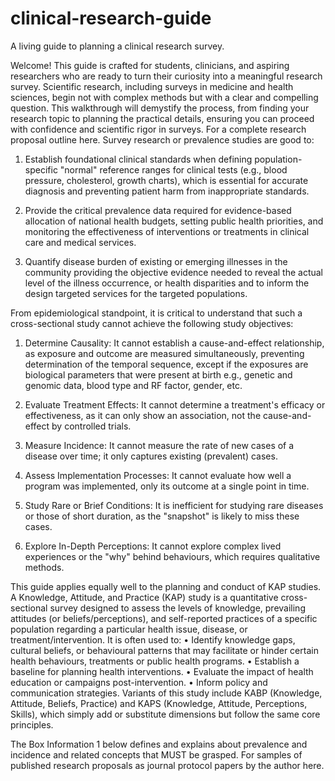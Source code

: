 # clinical-research-guide
A living guide to planning a clinical research survey.

Welcome! This guide is crafted for students, clinicians, and aspiring researchers who are ready to turn their curiosity into a meaningful research survey. Scientific research, including surveys in medicine and health sciences, begin not with complex methods but with a clear and compelling question. This walkthrough will demystify the process, from finding your research topic to planning the practical details, ensuring you can proceed with confidence and scientific rigor in surveys. For a complete research proposal outline here. Survey research or prevalence studies are good to:
1.	Establish foundational clinical standards when defining population-specific "normal" reference ranges for clinical tests (e.g., blood pressure, cholesterol, growth charts), which is essential for accurate diagnosis and preventing patient harm from inappropriate standards.

2.	Provide the critical prevalence data required for evidence-based allocation of national health budgets, setting public health priorities, and monitoring the effectiveness of interventions or treatments in clinical care and medical services.

3.	Quantify disease burden of existing or emerging illnesses in the community providing the objective evidence needed to reveal the actual level of the illness occurrence, or health disparities and to inform the design targeted services for the targeted populations. 

From epidemiological standpoint, it is critical to understand that such a cross-sectional study cannot achieve the following study objectives:

1.	Determine Causality: It cannot establish a cause-and-effect relationship, as exposure and outcome are measured simultaneously, preventing determination of the temporal sequence, except if the exposures are biological parameters that were present at birth e.g., genetic and genomic data, blood type and RF factor, gender, etc.

2.	Evaluate Treatment Effects: It cannot determine a treatment's efficacy or effectiveness, as it can only show an association, not the cause-and-effect by controlled trials.

3.	Measure Incidence: It cannot measure the rate of new cases of a disease over time; it only captures existing (prevalent) cases.

4.	Assess Implementation Processes: It cannot evaluate how well a program was implemented, only its outcome at a single point in time.

5.	Study Rare or Brief Conditions: It is inefficient for studying rare diseases or those of short duration, as the "snapshot" is likely to miss these cases.

6.	Explore In-Depth Perceptions: It cannot explore complex lived experiences or the "why" behind behaviours, which requires qualitative methods.

This guide applies equally well to the planning and conduct of KAP studies. A Knowledge, Attitude, and Practice (KAP) study is a quantitative cross-sectional survey designed to assess the levels of knowledge, prevailing attitudes (or beliefs/perceptions), and self-reported practices of a specific population regarding a particular health issue, disease, or treatment/intervention. It is often used to:
•	Identify knowledge gaps, cultural beliefs, or behavioural patterns that may facilitate or hinder certain health behaviours, treatments or public health programs.
•	Establish a baseline for planning health interventions.
•	Evaluate the impact of health education or campaigns post-intervention.
•	Inform policy and communication strategies.
Variants of this study include KABP (Knowledge, Attitude, Beliefs, Practice) and KAPS (Knowledge, Attitude, Perceptions, Skills), which simply add or substitute dimensions but follow the same core principles. 

The Box Information 1 below defines and explains about prevalence and incidence and related concepts that MUST be grasped. For samples of published research proposals as journal protocol papers by the author here.
